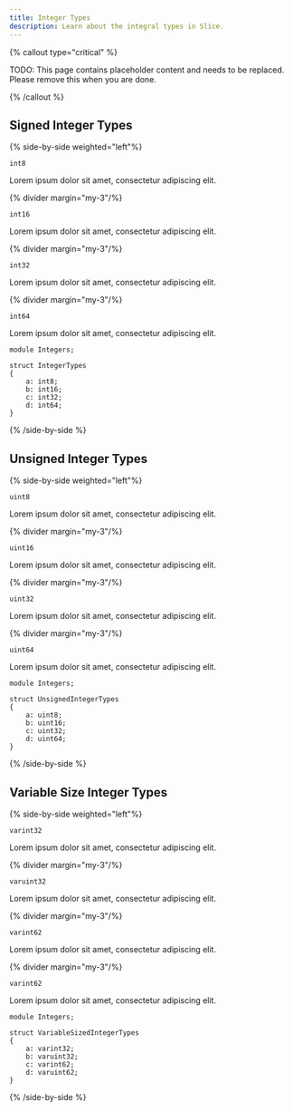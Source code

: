 ```yaml
---
title: Integer Types
description: Learn about the integral types in Slice.
---
```




{% callout type="critical" %}

TODO: This page contains placeholder content and needs to be replaced. Please remove this when you are done.

{% /callout %}

## Signed Integer Types

{% side-by-side weighted="left"%}

`int8`

Lorem ipsum dolor sit amet, consectetur adipiscing elit.

{% divider margin="my-3"/%}

`int16`

Lorem ipsum dolor sit amet, consectetur adipiscing elit.

{% divider margin="my-3"/%}

`int32`

Lorem ipsum dolor sit amet, consectetur adipiscing elit.

{% divider margin="my-3"/%}

`int64`

Lorem ipsum dolor sit amet, consectetur adipiscing elit.

```slice
module Integers;

struct IntegerTypes
{
    a: int8;
    b: int16;
    c: int32;
    d: int64;
}
```

{% /side-by-side %}

## Unsigned Integer Types

{% side-by-side weighted="left"%}

`uint8`

Lorem ipsum dolor sit amet, consectetur adipiscing elit.

{% divider margin="my-3"/%}

`uint16`

Lorem ipsum dolor sit amet, consectetur adipiscing elit.

{% divider margin="my-3"/%}

`uint32`

Lorem ipsum dolor sit amet, consectetur adipiscing elit.

{% divider margin="my-3"/%}

`uint64`

Lorem ipsum dolor sit amet, consectetur adipiscing elit.

```slice
module Integers;

struct UnsignedIntegerTypes
{
    a: uint8;
    b: uint16;
    c: uint32;
    d: uint64;
}
```

{% /side-by-side %}

## Variable Size Integer Types

{% side-by-side weighted="left"%}

`varint32`

Lorem ipsum dolor sit amet, consectetur adipiscing elit.

{% divider margin="my-3"/%}

`varuint32`

Lorem ipsum dolor sit amet, consectetur adipiscing elit.

{% divider margin="my-3"/%}

`varint62`

Lorem ipsum dolor sit amet, consectetur adipiscing elit.

{% divider margin="my-3"/%}

`varint62`

Lorem ipsum dolor sit amet, consectetur adipiscing elit.

```slice
module Integers;

struct VariableSizedIntegerTypes
{
    a: varint32;
    b: varuint32;
    c: varint62;
    d: varuint62;
}
```

{% /side-by-side %}
